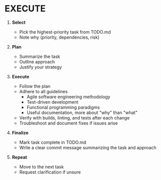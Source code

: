 # EXECUTE

1. **Select**
   - Pick the highest-priority task from TODO.md
   - Note why (priority, dependencies, risk)

2. **Plan**
   - Summarize the task
   - Outline approach
   - Justify your strategy

3. **Execute**
   - Follow the plan
   - Adhere to all guidelines
     - Agile software engineering methodology
     - Test-driven development
     - Functional programming paradigms
     - Useful documentation, more about "why" than "what"
   - Verify with builds, linting, and tests after each change
   - Troubleshoot and document fixes if issues arise

4. **Finalize**
   - Mark task complete in TODO.md
   - Write a clear commit message summarizing the task and approach

5. **Repeat**
   - Move to the next task
   - Request clarification if unsure
